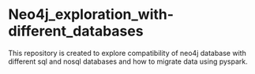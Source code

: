 # Neo4j_exploration_with-different_databases
This repository is created to explore compatibility of neo4j database with different sql and nosql databases and how to migrate data using pyspark.
